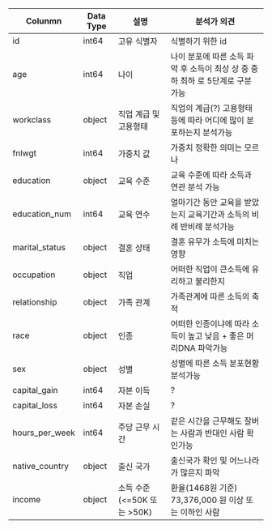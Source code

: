 |Colunmn | Data Type | 설명 | 분석가 의견|
--------|-----------|------|----------|
id  |   int64  |    고유 식별자 |  식별하기 위한 id
age | int64 |   나이    |   나이 분포에 따른 소득 파악 후 소득이 최상 상 중 중하 최하 로 5단계로 구분 가능
workclass   |   object  |   직업 계급 및 고용형태   | 직업의 계급(?) 고용형태 등에 따라 어디에 많이 분포하는지 분석가능 
fnlwgt  |  int64    |   가중치 값   |   가중치 정확한 의미는 모르나 
education   |   object  |  교육 수준    |   교육 수준에 따라 소득과 연관 분석 가능
education_num   |   int64   |   교육 연수   | 얼마기간 동안 교육을 받았는지 교육기간과 소득의 비례 반비례 분석가능
marital_status  |  object   |  결혼 상태    | 결혼 유무가 소득에 미치는 영향
occupation  |  object   |  직업  |  어떠한 직업이 큰소득에 유리하고 불리한지
relationship    |    object |  가족 관계    | 가족관계에 따른 소득의 축적
race    |    object |  인종  |  어떠한 인종이냐에 따라 소득이 높고 낮음 + 좋은 머리DNA 파악가능
sex |   object    |  성별  |    성별에 따른 소득 분포현황 분석가능
capital_gain    |    int64  |   자본 이득   |  ?
capital_loss    |    int64  |   자본 손실   |  ?
hours_per_week  |  int64    |   주당 근무 시간  | 같은 시간을 근무해도 잘버는 사람과 반대인 사람 확인가능
native_country  |  object   |  출신 국가    | 출신국가 확인 및 어느나라가 많은지 파악
income  |  object   |  소득 수준 (<=50K 또는 >50K)  | 환율(1468원 기준) 73,376,000 원 이상 또는 이하인 사람

